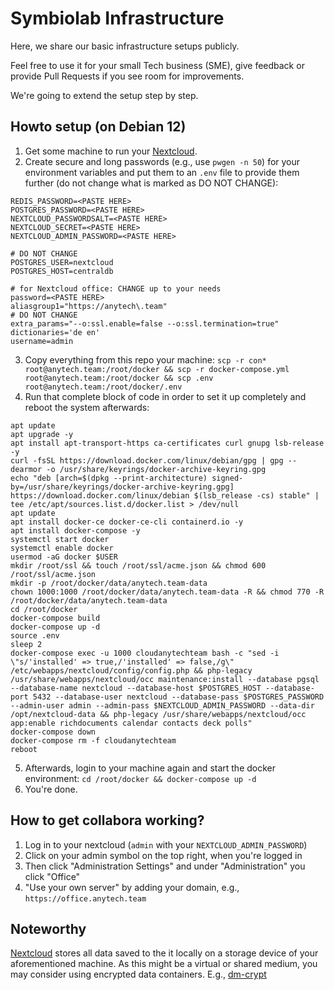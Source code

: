 # Symbiolab Infrastructure

Here, we share our basic infrastructure setups publicly.

Feel free to use it for your small Tech business (SME), give feedback or provide Pull Requests if you see room for improvements. 

We're going to extend the setup step by step.

## Howto setup (on Debian 12)

1. Get some machine to run your [Nextcloud](https://nextcloud.com).
2. Create secure and long passwords (e.g., use `pwgen -n 50`) for your environment variables and put them to an `.env` file to provide them further (do not change what is marked as DO NOT CHANGE): 
```
REDIS_PASSWORD=<PASTE HERE>
POSTGRES_PASSWORD=<PASTE HERE>
NEXTCLOUD_PASSWORDSALT=<PASTE HERE>
NEXTCLOUD_SECRET=<PASTE HERE>
NEXTCLOUD_ADMIN_PASSWORD=<PASTE HERE>

# DO NOT CHANGE
POSTGRES_USER=nextcloud
POSTGRES_HOST=centraldb

# for Nextcloud office: CHANGE up to your needs
password=<PASTE HERE>
aliasgroup1="https://anytech\.team"
# DO NOT CHANGE
extra_params="--o:ssl.enable=false --o:ssl.termination=true"
dictionaries='de en'
username=admin
```
3. Copy everything from this repo your machine: `scp -r con* root@anytech.team:/root/docker && scp -r docker-compose.yml root@anytech.team:/root/docker && scp .env root@anytech.team:/root/docker/.env`
4. Run that complete block of code in order to set it up completely and reboot the system afterwards:
```
apt update
apt upgrade -y
apt install apt-transport-https ca-certificates curl gnupg lsb-release -y
curl -fsSL https://download.docker.com/linux/debian/gpg | gpg --dearmor -o /usr/share/keyrings/docker-archive-keyring.gpg
echo "deb [arch=$(dpkg --print-architecture) signed-by=/usr/share/keyrings/docker-archive-keyring.gpg] https://download.docker.com/linux/debian $(lsb_release -cs) stable" | tee /etc/apt/sources.list.d/docker.list > /dev/null
apt update
apt install docker-ce docker-ce-cli containerd.io -y
apt install docker-compose -y
systemctl start docker
systemctl enable docker
usermod -aG docker $USER
mkdir /root/ssl && touch /root/ssl/acme.json && chmod 600 /root/ssl/acme.json
mkdir -p /root/docker/data/anytech.team-data
chown 1000:1000 /root/docker/data/anytech.team-data -R && chmod 770 -R /root/docker/data/anytech.team-data
cd /root/docker
docker-compose build
docker-compose up -d
source .env
sleep 2
docker-compose exec -u 1000 cloudanytechteam bash -c "sed -i \"s/'installed' => true,/'installed' => false,/g\" /etc/webapps/nextcloud/config/config.php && php-legacy /usr/share/webapps/nextcloud/occ maintenance:install --database pgsql --database-name nextcloud --database-host $POSTGRES_HOST --database-port 5432 --database-user nextcloud --database-pass $POSTGRES_PASSWORD --admin-user admin --admin-pass $NEXTCLOUD_ADMIN_PASSWORD --data-dir /opt/nextcloud-data && php-legacy /usr/share/webapps/nextcloud/occ app:enable richdocuments calendar contacts deck polls"
docker-compose down 
docker-compose rm -f cloudanytechteam
reboot
```
5. Afterwards, login to your machine again and start the docker environment: `cd /root/docker && docker-compose up -d`
6. You're done.

## How to get collabora working?
1. Log in to your nextcloud (`admin` with your `NEXTCLOUD_ADMIN_PASSWORD`)
2. Click on your admin symbol on the top right, when you're logged in
3. Then click "Administration Settings" and under "Administration" you click "Office"
4. "Use your own server" by adding your domain, e.g., `https://office.anytech.team`

## Noteworthy

[Nextcloud](https://nextcloud.com) stores all data saved to the it locally on a storage device of your aforementioned machine. As this might be a virtual or shared medium, you may consider using encrypted data containers. E.g., [dm-crypt](https://gitlab.com/cryptsetup/cryptsetup/-/wikis/DMCrypt)